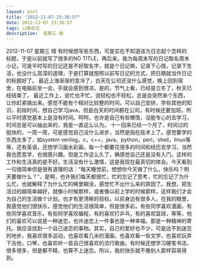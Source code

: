 ```yaml
---
layout: post
title: "2012-11-07-23:36:57"
date: 2012-11-07 23:36:57
tags: 心情日记
description:  星期三 晴
---
```

2012-11-07 星期三 晴 
	有时候想写些东西，可是实在不知道该为日志起个怎样的标题，于是以前就写了很多的NO TITLE，再后来，我为每周末写的日记取名周末小记，可是平时写的日记还是不好取名字，就是个日记嘛，记录下心情，记录下生活，也没什么高深的道理，于是打算就按照以前写日记的方式，把日期就当作日记的标题好了。
最近上海渐渐的变冷了，白天在公司还没什么感觉，晚上回到宿舍，在电脑前坐一会，手就会感到很凉。是的，节气上看，已经是立冬了，秋天已经结束了。
最近工作上，说忙也不忙，说轻松也不轻松，总是会突然来个东西，让你赶紧搞出来。感觉不能有个相对比较整的时间，可以自己安排，学些其他的知识。前段时间，想自己学习java，但是白天的时间都在公司，有时候还要加班，所以平时感觉基本上是没有时间。呵呵，也许是自己有些懒惰，没能专心的去学习，时间总是可以抽出来的，我是一直这么认为。
十一回来已经一个月了，时间过的挺快的，一周一周，可是感觉自己没什么进步，当然是指在技术上了。感觉要学的东西太多了，如system verilog，c，c++，java，python，perl，shell，linux等等，还有英语，还想学习画水彩画，每一个都要花很多的时间和经历去学习，当然我也愿意学，也很感兴趣。但是工作这么久了，确感觉自己还是没有入门。这样的工作和生活真的是不好。生活没有什么激情，这是我现在最真切的体会。今天看到一句很简单但是很有道理的话：“每天睡觉前，想想你今天做了什么，快乐吗？明天要做什么？”，是啊，也许我们每天都很忙，忙的忘记了思考，忙的忘记了为什么忙。也就解释了为什么忙的稀里糊涂，感觉忙不出什么来的原因了。我想，把生活过的越简单越好，就像小时候那样，或者像以前上学的时候那样，这样我们才会为自己的生活做个计划，也才有更清晰的目标。以前身边有很多人，在我的眼里，我感觉他们很快乐，感觉他们的生活很简单，但是很多彩。有些同学喜欢漫画，有些同学喜欢音乐，有些同学喜欢编程，有的喜欢打乒乓，有的喜欢篮球，等等，他们的喜欢可以说是一种迷恋，也许迷恋上一件事也是一种幸福。那是一种精神的寄托。我应该找到一个自己迷恋的事物。其实，自己的爱好也不少，可是达不到迷恋的地步，我喜欢很多运动，也喜欢看几米的漫画，也喜欢看一些文学，也喜欢玩弄下吉他，口琴，也喜欢听一首自己很喜欢的流行歌曲，有时候还想学习硬笔书法，很多很多，但是都不精，也算不上迷恋。所以，我的快乐就不像别人那样容易得到。
